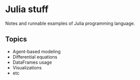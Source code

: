 # Julia stuff

Notes and runnable examples of Julia programming language.

## Topics

- Agent-based modeling
- Differential equations
- DataFrames usage
- Visualizations
- etc
